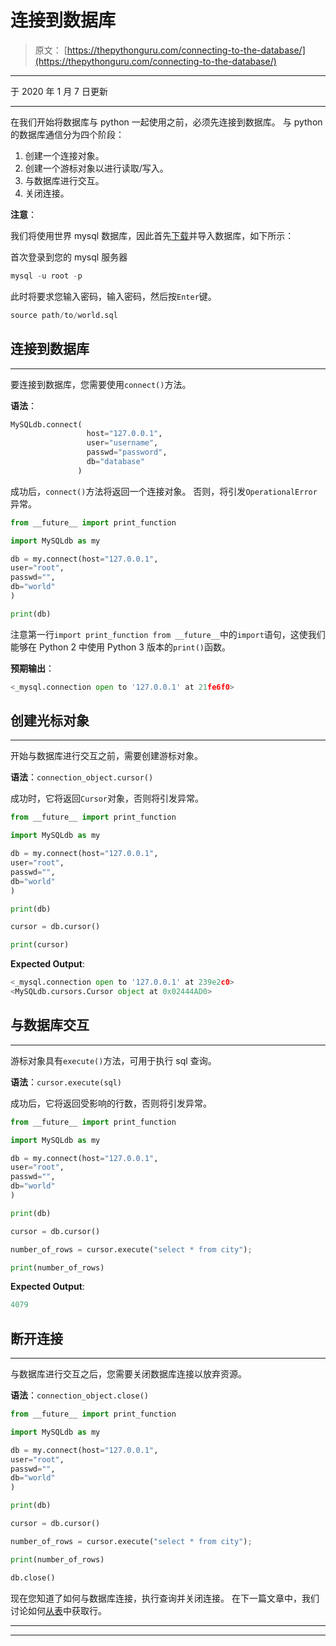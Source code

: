 # 连接到数据库

> 原文： [https://thepythonguru.com/connecting-to-the-database/](https://thepythonguru.com/connecting-to-the-database/)

* * *

于 2020 年 1 月 7 日更新

* * *

在我们开始将数据库与 python 一起使用之前，必须先连接到数据库。 与 python 的数据库通信分为四个阶段：

1.  创建一个连接对象。
2.  创建一个游标对象以进行读取/写入。
3.  与数据库进行交互。
4.  关闭连接。

**注意**：

我们将使用世界 mysql 数据库，因此首先[下载](http://188.166.96.119/wp-content/uploads/2015/10/world.sql_.zip)并导入数据库，如下所示：

首次登录到您的 mysql 服务器

```py
mysql -u root -p

```

此时将要求您输入密码，输入密码，然后按`Enter`键。

```py
source path/to/world.sql

```

## 连接到数据库

* * *

要连接到数据库，您需要使用`connect()`方法。

**语法**：

```py
MySQLdb.connect(
                 host="127.0.0.1", 
                 user="username", 
                 passwd="password", 
                 db="database" 
               )

```

成功后，`connect()`方法将返回一个连接对象。 否则，将引发`OperationalError`异常。

```py
from __future__ import print_function

import MySQLdb as my

db = my.connect(host="127.0.0.1",
user="root",
passwd="",
db="world"
)

print(db)

```

注意第一行`import print_function from __future__`中的`import`语句，这使我们能够在 Python 2 中使用 Python 3 版本的`print()`函数。

**预期输出**：

```py
<_mysql.connection open to '127.0.0.1' at 21fe6f0>

```

## 创建光标对象

* * *

开始与数据库进行交互之前，需要创建游标对象。

**语法**：`connection_object.cursor()`

成功时，它将返回`Cursor`对象，否则将引发异常。

```py
from __future__ import print_function

import MySQLdb as my

db = my.connect(host="127.0.0.1",
user="root",
passwd="",
db="world"
)

print(db)

cursor = db.cursor()

print(cursor)

```

**Expected Output**:

```py
<_mysql.connection open to '127.0.0.1' at 239e2c0>
<MySQLdb.cursors.Cursor object at 0x02444AD0>

```

## 与数据库交互

* * *

游标对象具有`execute()`方法，可用于执行 sql 查询。

**语法**：`cursor.execute(sql)`

成功后，它将返回受影响的行数，否则将引发异常。

```py
from __future__ import print_function

import MySQLdb as my

db = my.connect(host="127.0.0.1",
user="root",
passwd="",
db="world"
)

print(db)

cursor = db.cursor()

number_of_rows = cursor.execute("select * from city");

print(number_of_rows)

```

**Expected Output**:

```py
4079

```

## 断开连接

* * *

与数据库进行交互之后，您需要关闭数据库连接以放弃资源。

**语法**：`connection_object.close()`

```py
from __future__ import print_function

import MySQLdb as my

db = my.connect(host="127.0.0.1",
user="root",
passwd="",
db="world"
)

print(db)

cursor = db.cursor()

number_of_rows = cursor.execute("select * from city");

print(number_of_rows)

db.close()

```

现在您知道了如何与数据库连接，执行查询并关闭连接。 在下一篇文章中，我们讨论如何[从表](/mysqldb-fetching-results/)中获取行。

* * *

* * *